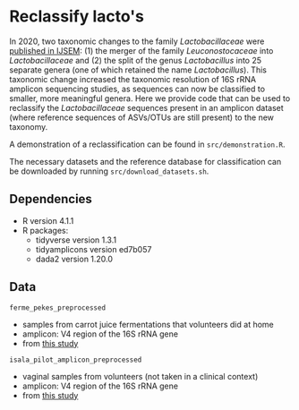 # Reclassify lacto's

In 2020, two taxonomic changes to the family _Lactobacillaceae_ were [published in IJSEM](https://doi.org/10.1099/ijsem.0.004107): (1) the merger of the family _Leuconostocaceae_ into _Lactobacillaceae_ and (2) the split of the genus _Lactobacillus_ into 25 separate genera (one of which retained the name _Lactobacillus_). This taxonomic change increased the taxonomic resolution of 16S rRNA amplicon sequencing studies, as sequences can now be classified to smaller, more meaningful genera. Here we provide code that can be used to reclassify the _Lactobacillaceae_ sequences present in an amplicon dataset (where reference sequences of ASVs/OTUs are still present) to the new taxonomy.

A demonstration of a reclassification can be found in `src/demonstration.R`.

The necessary datasets and the reference database for classification can be downloaded by running `src/download_datasets.sh`. 

## Dependencies

* R version 4.1.1
* R packages: 
    * tidyverse version 1.3.1
    * tidyamplicons version ed7b057
    * dada2 version 1.20.0

## Data

`ferme_pekes_preprocessed`

* samples from carrot juice fermentations that volunteers did at home 
* amplicon: V4 region of the 16S rRNA gene
* from [this study](https://doi.org/10.1128/AEM.00134-18)

`isala_pilot_amplicon_preprocessed`

* vaginal samples from volunteers (not taken in a clinical context)
* amplicon: V4 region of the 16S rRNA gene
* from [this study](https://doi.org/10.1016/j.isci.2021.103306)
